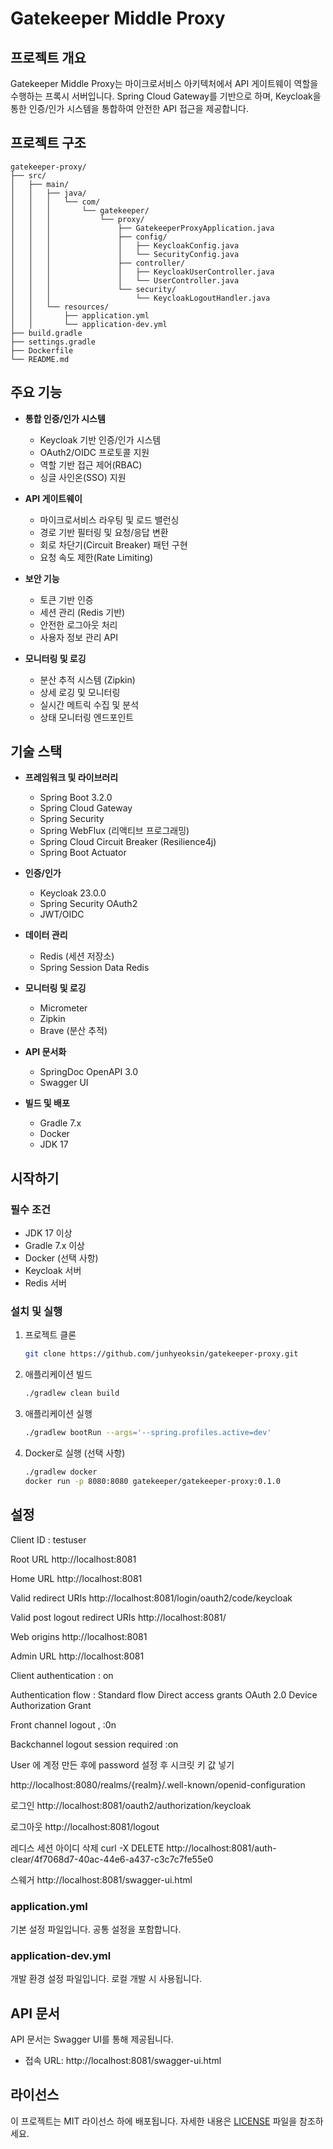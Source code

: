 # Gatekeeper Middle Proxy

<!-- ![Gatekeeper 아키텍처](https://via.placeholder.com/800x400?text=Gatekeeper+Architecture) -->

## 프로젝트 개요

Gatekeeper Middle Proxy는 마이크로서비스 아키텍처에서 API 게이트웨이 역할을 수행하는 프록시 서버입니다. Spring Cloud Gateway를 기반으로 하며, Keycloak을 통한 인증/인가 시스템을 통합하여 안전한 API 접근을 제공합니다.

## 프로젝트 구조

```
gatekeeper-proxy/
├── src/
│   ├── main/
│   │   ├── java/
│   │   │   └── com/
│   │   │       └── gatekeeper/
│   │   │           └── proxy/
│   │   │               ├── GatekeeperProxyApplication.java
│   │   │               ├── config/
│   │   │               │   ├── KeycloakConfig.java
│   │   │               │   └── SecurityConfig.java
│   │   │               ├── controller/
│   │   │               │   ├── KeycloakUserController.java
│   │   │               │   └── UserController.java
│   │   │               └── security/
│   │   │                   └── KeycloakLogoutHandler.java
│   │   └── resources/
│   │       ├── application.yml
│   │       └── application-dev.yml
├── build.gradle
├── settings.gradle
├── Dockerfile
└── README.md  
```
## 주요 기능

* **통합 인증/인가 시스템**
  * Keycloak 기반 인증/인가 시스템
  * OAuth2/OIDC 프로토콜 지원
  * 역할 기반 접근 제어(RBAC)
  * 싱글 사인온(SSO) 지원

* **API 게이트웨이**
  * 마이크로서비스 라우팅 및 로드 밸런싱
  * 경로 기반 필터링 및 요청/응답 변환
  * 회로 차단기(Circuit Breaker) 패턴 구현
  * 요청 속도 제한(Rate Limiting)

* **보안 기능**
  * 토큰 기반 인증
  * 세션 관리 (Redis 기반)
  * 안전한 로그아웃 처리
  * 사용자 정보 관리 API

* **모니터링 및 로깅**
  * 분산 추적 시스템 (Zipkin)
  * 상세 로깅 및 모니터링
  * 실시간 메트릭 수집 및 분석
  * 상태 모니터링 엔드포인트

## 기술 스택

* **프레임워크 및 라이브러리**
  * Spring Boot 3.2.0
  * Spring Cloud Gateway
  * Spring Security
  * Spring WebFlux (리액티브 프로그래밍)
  * Spring Cloud Circuit Breaker (Resilience4j)
  * Spring Boot Actuator

* **인증/인가**
  * Keycloak 23.0.0
  * Spring Security OAuth2
  * JWT/OIDC

* **데이터 관리**
  * Redis (세션 저장소)
  * Spring Session Data Redis

* **모니터링 및 로깅**
  * Micrometer
  * Zipkin
  * Brave (분산 추적)

* **API 문서화**
  * SpringDoc OpenAPI 3.0
  * Swagger UI

* **빌드 및 배포**
  * Gradle 7.x
  * Docker
  * JDK 17

## 시작하기

### 필수 조건

* JDK 17 이상
* Gradle 7.x 이상
* Docker (선택 사항)
* Keycloak 서버
* Redis 서버

### 설치 및 실행

1. 프로젝트 클론
   ```bash
   git clone https://github.com/junhyeoksin/gatekeeper-proxy.git
   ```

2. 애플리케이션 빌드
   ```bash
   ./gradlew clean build
   ```

3. 애플리케이션 실행
   ```bash
   ./gradlew bootRun --args='--spring.profiles.active=dev'
   ```

4. Docker로 실행 (선택 사항)
   ```bash
   ./gradlew docker
   docker run -p 8080:8080 gatekeeper/gatekeeper-proxy:0.1.0
   ```

## 설정



Client ID : testuser

Root URL
http://localhost:8081

Home URL
http://localhost:8081

Valid redirect URIs
http://localhost:8081/login/oauth2/code/keycloak

Valid post logout redirect URIs
http://localhost:8081/

Web origins
http://localhost:8081

Admin URL
http://localhost:8081

Client authentication
: on

Authentication flow
: Standard flow
Direct access grants
OAuth 2.0 Device Authorization Grant

Front channel logout ,
:0n

Backchannel logout session required
:on

User 에 계정 만든 후에 password 설정 후 시크릿 키 값 넣기

http://localhost:8080/realms/{realm}/.well-known/openid-configuration

로그인
http://localhost:8081/oauth2/authorization/keycloak

로그아웃
http://localhost:8081/logout


레디스 세션 아이디 삭제
curl -X DELETE http://localhost:8081/auth-clear/4f7068d7-40ac-44e6-a437-c3c7c7fe55e0

스웨거
http://localhost:8081/swagger-ui.html

### application.yml

기본 설정 파일입니다. 공통 설정을 포함합니다.

### application-dev.yml

개발 환경 설정 파일입니다. 로컬 개발 시 사용됩니다.

## API 문서

API 문서는 Swagger UI를 통해 제공됩니다.
* 접속 URL: http://localhost:8081/swagger-ui.html

## 라이선스

이 프로젝트는 MIT 라이선스 하에 배포됩니다. 자세한 내용은 [LICENSE](LICENSE) 파일을 참조하세요. 

 